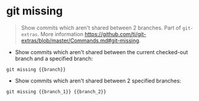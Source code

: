 # git missing 

> Show commits which aren't shared between 2 branches.
> Part of `git-extras`.
> More information <https://github.com/tj/git-extras/blob/master/Commands.md#git-missing>.

- Show commits which aren't shared between the current checked-out branch and a specified branch:

`git missing {{branch}}`

- Show commits which aren't shared between 2 specified branches:

`git missing {{branch_1}} {{branch_2}}`

